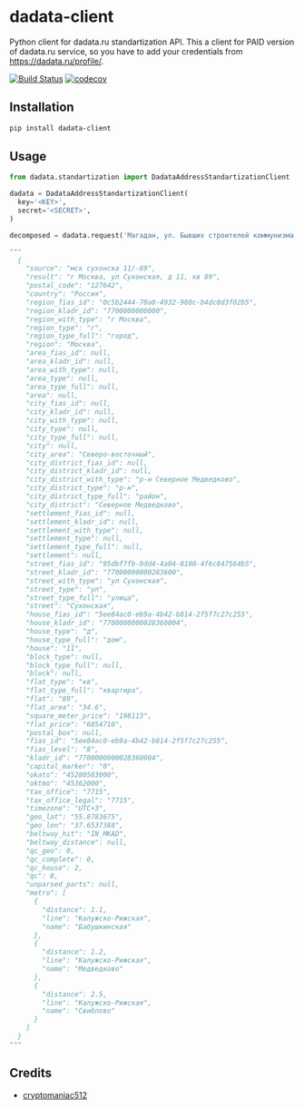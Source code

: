 # dadata-client
Python client for dadata.ru standartization API. This a client for PAID version of dadata.ru service, so you have to add your credentials from https://dadata.ru/profile/.

[![Build Status](https://travis-ci.org/f213/dadata-client.svg?branch=master)](https://travis-ci.org/f213/dadata-client)
[![codecov](https://codecov.io/gh/f213/dadata-client/branch/master/graph/badge.svg)](https://codecov.io/gh/f213/dadata-client)

## Installation

```bash
pip install dadata-client
```

## Usage
```python
from dadata.standartization import DadataAddressStandartizationClient

dadata = DadataAddressStandartizationClient(
  key='<KEY>',
  secret='<SECRET>',
)

decomposed = dadata.request('Магадан, ул. Бывших строителей коммунизма, д. 5')

"""
  {
    "source": "мск сухонска 11/-89",
    "result": "г Москва, ул Сухонская, д 11, кв 89",
    "postal_code": "127642",
    "country": "Россия",
    "region_fias_id": "0c5b2444-70a0-4932-980c-b4dc0d3f02b5",
    "region_kladr_id": "7700000000000",
    "region_with_type": "г Москва",
    "region_type": "г",
    "region_type_full": "город",
    "region": "Москва",
    "area_fias_id": null,
    "area_kladr_id": null,
    "area_with_type": null,
    "area_type": null,
    "area_type_full": null,
    "area": null,
    "city_fias_id": null,
    "city_kladr_id": null,
    "city_with_type": null,
    "city_type": null,
    "city_type_full": null,
    "city": null,
    "city_area": "Северо-восточный",
    "city_district_fias_id": null,
    "city_district_kladr_id": null,
    "city_district_with_type": "р-н Северное Медведково",
    "city_district_type": "р-н",
    "city_district_type_full": "район",
    "city_district": "Северное Медведково",
    "settlement_fias_id": null,
    "settlement_kladr_id": null,
    "settlement_with_type": null,
    "settlement_type": null,
    "settlement_type_full": null,
    "settlement": null,
    "street_fias_id": "95dbf7fb-0dd4-4a04-8100-4f6c847564b5",
    "street_kladr_id": "77000000000283600",
    "street_with_type": "ул Сухонская",
    "street_type": "ул",
    "street_type_full": "улица",
    "street": "Сухонская",
    "house_fias_id": "5ee84ac0-eb9a-4b42-b814-2f5f7c27c255",
    "house_kladr_id": "7700000000028360004",
    "house_type": "д",
    "house_type_full": "дом",
    "house": "11",
    "block_type": null,
    "block_type_full": null,
    "block": null,
    "flat_type": "кв",
    "flat_type_full": "квартира",
    "flat": "89",
    "flat_area": "34.6",
    "square_meter_price": "198113",
    "flat_price": "6854710",
    "postal_box": null,
    "fias_id": "5ee84ac0-eb9a-4b42-b814-2f5f7c27c255",
    "fias_level": "8",
    "kladr_id": "7700000000028360004",
    "capital_marker": "0",
    "okato": "45280583000",
    "oktmo": "45362000",
    "tax_office": "7715",
    "tax_office_legal": "7715",
    "timezone": "UTC+3",
    "geo_lat": "55.8783675",
    "geo_lon": "37.6537388",
    "beltway_hit": "IN_MKAD",
    "beltway_distance": null,
    "qc_geo": 0,
    "qc_complete": 0,
    "qc_house": 2,
    "qc": 0,
    "unparsed_parts": null,
    "metro": [
      {
        "distance": 1.1,
        "line": "Калужско-Рижская",
        "name": "Бабушкинская"
      },
      {
        "distance": 1.2,
        "line": "Калужско-Рижская",
        "name": "Медведково"
      },
      {
        "distance": 2.5,
        "line": "Калужско-Рижская",
        "name": "Свиблово"
      }
    ]
  }
"""
```

## Credits

* [cryptomaniac512](http://github.com/cryptomaniac512)
